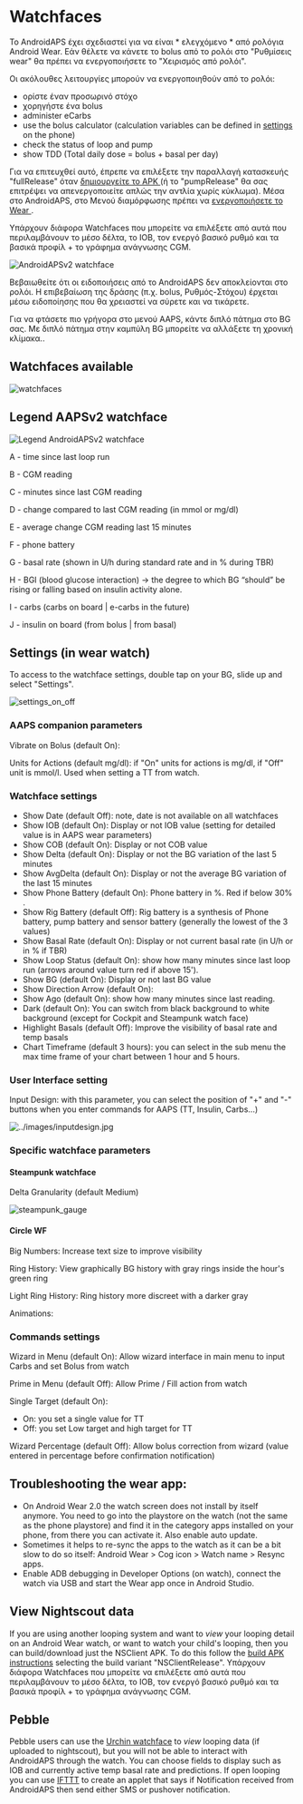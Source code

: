 # Watchfaces

Το AndroidAPS έχει σχεδιαστεί για να είναι * ελεγχόμενο * από ρολόγια Android Wear. Εάν θέλετε να κάνετε το bolus από το ρολόι στο "Ρυθμίσεις wear" θα πρέπει να ενεργοποιήσετε το "Χειρισμός από ρολόι".

Οι ακόλουθες λειτουργίες μπορούν να ενεργοποιηθούν από το ρολόι:

* ορίστε έναν προσωρινό στόχο
* χορηγήστε ένα bolus
* administer eCarbs
* use the bolus calculator (calculation variables can be defined in [settings](../Configuration/Config-Builder#wear) on the phone)
* check the status of loop and pump
* show TDD (Total daily dose = bolus + basal per day)

Για να επιτευχθεί αυτό, έπρεπε να επιλέξετε την παραλλαγή κατασκευής "fullRelease" όταν [ δημιουργείτε το APK ](../Installing-AndroidAPS/Building-APK.md) (ή το "pumpRelease" θα σας επιτρέψει να απενεργοποιείτε απλώς την αντλία χωρίς κύκλωμα). Μέσα στο AndroidAPS, στο Μενού διαμόρφωσης πρέπει να [ ενεργοποιήσετε το Wear ](../Configuration/Config-Builder#wear).

Υπάρχουν διάφορα Watchfaces που μπορείτε να επιλέξετε από αυτά που περιλαμβάνουν το μέσο δέλτα, το IOB, τον ενεργό βασικό ρυθμό και τα βασικά προφίλ + το γράφημα ανάγνωσης CGM.

![AndroidAPSv2 watchface](../images/AAPSv2_Watchface.png)

Βεβαιωθείτε ότι οι ειδοποιήσεις από το AndroidAPS δεν αποκλείονται στο ρολόι. Η επιβεβαίωση της δράσης (π.χ. bolus, Ρυθμός-Στόχου) έρχεται μέσω ειδοποίησης που θα χρειαστεί να σύρετε και να τικάρετε.

Για να φτάσετε πιο γρήγορα στο μενού AAPS, κάντε διπλό πάτημα στο BG σας. Με διπλό πάτημα στην καμπύλη BG μπορείτε να αλλάξετε τη χρονική κλίμακα..

## Watchfaces available

![watchfaces](..\images\watchfaces.jpg)

## Legend AAPSv2 watchface

![Legend AndroidAPSv2 watchface](../images/AAPSv2_Watchface_legend.png)

A - time since last loop run

B - CGM reading

C - minutes since last CGM reading

D - change compared to last CGM reading (in mmol or mg/dl)

E - average change CGM reading last 15 minutes

F - phone battery

G - basal rate (shown in U/h during standard rate and in % during TBR)

H - BGI (blood glucose interaction) -> the degree to which BG “should” be rising or falling based on insulin activity alone.

I - carbs (carbs on board | e-carbs in the future)

J - insulin on board (from bolus | from basal)

## Settings (in wear watch)

To access to the watchface settings, double tap on your BG, slide up and select "Settings".

![settings_on_off](..\images\settings_on_off.jpg)

### AAPS companion parameters

Vibrate on Bolus (default On):

Units for Actions (default mg/dl): if "On" units for actions is mg/dl, if "Off" unit is mmol/l. Used when setting a TT from watch.

### Watchface settings

* Show Date (default Off): note, date is not available on all watchfaces
* Show IOB (default On): Display or not IOB value (setting for detailed value is in AAPS wear parameters)
* Show COB (default On): Display or not COB value
* Show Delta (default On): Display or not the BG variation of the last 5 minutes
* Show AvgDelta (default On): Display or not the average BG variation of the last 15 minutes
* Show Phone Battery (default On): Phone battery in %. Red if below 30% .
* Show Rig Battery (default Off): Rig battery is a synthesis of Phone battery, pump battery and sensor battery (generally the lowest of the 3 values)
* Show Basal Rate (default On): Display or not current basal rate (in U/h or in % if TBR)
* Show Loop Status (default On): show how many minutes since last loop run (arrows around value turn red if above 15').
* Show BG (default On): Display or not last BG value
* Show Direction Arrow (default On): 
* Show Ago (default On): show how many minutes since last reading.
* Dark (default On): You can switch from black background to white background (except for Cockpit and Steampunk watch face)
* Highlight Basals (default Off): Improve the visibility of basal rate and temp basals
* Chart Timeframe (default 3 hours): you can select in the sub menu the max time frame of your chart between 1 hour and 5 hours.

### User Interface setting

Input Design: with this parameter, you can select the position of "+" and "-" buttons when you enter commands for AAPS (TT, Insulin, Carbs...)

![../images/inputdesign.jpg](..\images\InputDesign.jpg)

### Specific watchface parameters

#### Steampunk watchface

Delta Granularity (default Medium)

![steampunk_gauge](..\images\steampunk_gauge.jpg)

#### Circle WF

Big Numbers: Increase text size to improve visibility

Ring History: View graphically BG history with gray rings inside the hour's green ring

Light Ring History: Ring history more discreet with a darker gray

Animations:

### Commands settings

Wizard in Menu (default On): Allow wizard interface in main menu to input Carbs and set Bolus from watch

Prime in Menu (default Off): Allow Prime / Fill action from watch

Single Target (default On):

* On: you set a single value for TT
* Off: you set Low target and high target for TT

Wizard Percentage (default Off): Allow bolus correction from wizard (value entered in percentage before confirmation notification)

## Troubleshooting the wear app:

* On Android Wear 2.0 the watch screen does not install by itself anymore. You need to go into the playstore on the watch (not the same as the phone playstore) and find it in the category apps installed on your phone, from there you can activate it. Also enable auto update. 
* Sometimes it helps to re-sync the apps to the watch as it can be a bit slow to do so itself: Android Wear > Cog icon > Watch name > Resync apps.
* Enable ADB debugging in Developer Options (on watch), connect the watch via USB and start the Wear app once in Android Studio.

## View Nightscout data

If you are using another looping system and want to *view* your looping detail on an Android Wear watch, or want to watch your child's looping, then you can build/download just the NSClient APK. To do this follow the [build APK instructions](../Installing-AndroidAPS/Building-APK.md) selecting the build variant "NSClientRelease". Υπάρχουν διάφορα Watchfaces που μπορείτε να επιλέξετε από αυτά που περιλαμβάνουν το μέσο δέλτα, το IOB, τον ενεργό βασικό ρυθμό και τα βασικά προφίλ + το γράφημα ανάγνωσης CGM.

## Pebble

Pebble users can use the [Urchin watchface](https://github.com/mddub/urchin-cgm) to *view* looping data (if uploaded to nightscout), but you will not be able to interact with AndroidAPS through the watch. You can choose fields to display such as IOB and currently active temp basal rate and predictions. If open looping you can use [IFTTT](https://ifttt.com/) to create an applet that says if Notification received from AndroidAPS then send either SMS or pushover notification.